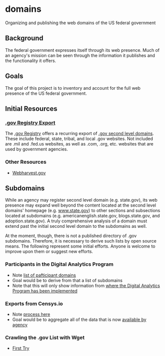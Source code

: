 # domains
Organizing and publishing the web domains of the US federal government


## Background

The federal government expresses itself through its web presence.  Much of an agency's mission can be seen through the information it publishes and the functionality it offers.  

## Goals 

The goal of this project is to inventory and account for the full web presence of the US federal government.  

## Initial Resources

### [.gov Registry Export](https://github.com/GSA/data/tree/gh-pages/dotgov-domains)

The [.gov Registry](https://www.dotgov.gov) offers a recurring export of [.gov second level domains](https://github.com/GSA/data/tree/gh-pages/dotgov-domains).  These include federal, state, tribal, and local .gov websites.  Not included are .mil and .fed.us websites, as well as .com, .org, etc. websites that are used by government agencies.  

### Other Resources

* [Webharvest.gov](https://www.webharvest.gov/)

## Subdomains 

While an agency may register second level domain (e.g. state.gov), its web presence may expand well beyond the content located at the second level domains' homepage (e.g. www.state.gov) to other sections and subsections located at subdomains (e.g. americanenglish.state.gov, blogs.state.gov, and adoption.state.gov).  A truly comprehensive analysis of a domain must extend past the initial second level domain to the subdomains as well.  

At the moment, though, there is not a published directory of .gov subdomains.  Therefore, it is necessary to derive such lists by open source means.  The following represent some initial efforts.  Anyone is welcome to improve upon them or suggest new efforts.  

### Participants in the Digital Analytics Program 

* Note [list of pafticipant domains](https://analytics.usa.gov/data/live/sites.csv)
* Goal would be to derive from that a list of subdomains
* Note that this will only show information from [where the Digital Analytics Program has been implemented](https://pulse.cio.gov/analytics/domains/)

### Exports from Censys.io

* Note [process here](https://github.com/18F/domain-scan/pull/85)
* Goal would be to aggregate all of the data that is now [available by agency](https://pulse.cio.gov/https/domains/#q=gsa.gov)

### Crawling the .gov List with Wget

* [First Try](https://github.com/unitedstates/domains/blob/master/projects/wget-subdomain-survey.md)
